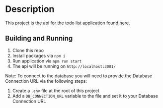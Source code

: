 # Description



This project is the api for the todo list application found [here](https://github.com/brandiwerner/todo-list).


## Building and Running

1. Clone this repo
2. Install packages via `npm i`
3. Run application via `npm run start`
4. The api will be running on `http://localhost:3001/`

Note: To connect to the database you will need to provide the Database Connection URL via the following steps:
1. Create a `.env` file at the root of this project
2. Add a `DB_CONNECTION_URL` variable to the file and set it to your Database Connection URL